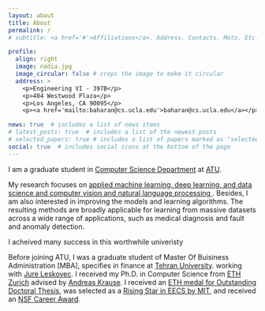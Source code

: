 ```yaml
---
layout: about
title: About
permalink: /
# subtitle: <a href='#'>Affiliations</a>. Address. Contacts. Moto. Etc.

profile:
  align: right
  image: nadia.jpg
  image_circular: false # crops the image to make it circular
  address: >
    <p>Engineering VI - 397B</p>
    <p>404 Westwood Plaza</p>
    <p>Los Angeles, CA 90095</p>
    <p><a href='mailto:baharan@cs.ucla.edu'>baharan@cs.ucla.edu</a></p>

news: true  # includes a list of news items
# latest_posts: true  # includes a list of the newest posts
# selected_papers: true # includes a list of papers marked as "selected={true}"
social: true  # includes social icons at the bottom of the page
---
```


I am a graduate student in [Computer Science Department](https://mcs.atu.ac.ir/en) at [ATU](https://atu.ac.ir/en).
                    
My research focuses on [applied machine learning, deep learning, and data science and computer vision and natural language processing ](https://nadia-mas.github.io/publications/). Besides, I am also interested in improving the models and learning algorithms. The resulting methods are broadly applicable for learning from massive datasets across a wide range of applications, such as medical diagnosis and fault and anomaly detection.

I acheived many success in this worthwhile univeristy

<!-- My research focuses on developing new methods that enable efficient machine learning from massive datasets. More specifically, I am interested in designing techniques that can gain insights from the underlying data structure by utilizing complex and higher-order interactions between data points. The extracted information can be used to efficiently explore and robustly learn from datasets that are too large to be dealt with by traditional approaches. My methods have immediate application to high-impact problems where massive data volumes prohibit efficient learning and inference, such as huge image collections, recommender systems, Web and social services, video and other large data streams. -->


Before joining ATU, I was a graduate student of Master Of Buisiness Administration [MBA], specifies in finance at [Tehran University](https://ut.ac.ir/en).
 working with [Jure Leskovec](https://cs.stanford.edu/people/jure/). I received my Ph.D. in Computer Science from [ETH Zurich](https://ethz.ch/en.html) advised by [Andreas Krause](https://las.inf.ethz.ch/krausea/). I received an [ETH medal for Outstanding Doctoral Thesis](https://ethz.ch/content/dam/ethz/main/eth-zurich/education/auszeichnungen-preise/files/eth-medaille/medaille-doktorarbeit-2017.pdf), was selected as a [Rising Star in EECS by MIT](https://risingstars18-eecs.mit.edu/participant-mirzasoleiman/), and received an [NSF Career Award](https://samueli.ucla.edu/ucla-computer-scientist-receives-nsf-career-award-to-improve-sustainability-in-machine-learning/). <br /><br />

